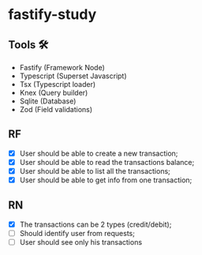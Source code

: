 # fastify-study

## Tools 🛠️

- Fastify (Framework Node)
- Typescript (Superset Javascript)
- Tsx (Typescript loader)
- Knex (Query builder)
- Sqlite (Database)
- Zod (Field validations)

## RF 

- [x] User should be able to create a new transaction;
- [x] User should be able to read the transactions balance;
- [x] User should be able to list all the transactions;
- [x] User should be able to get info from one transaction;

## RN

- [x] The transactions can be 2 types (credit/debit);
- [ ] Should identify user from requests;
- [ ] User should see only his transactions